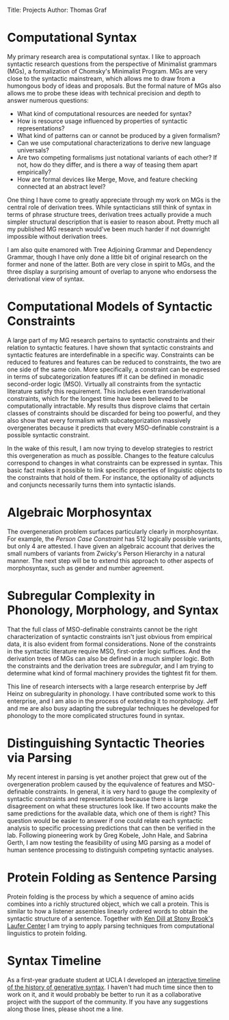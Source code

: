 Title: Projects
Author: Thomas Graf

# Computational Syntax

My primary research area is computational syntax.
I like to approach syntactic research questions from the perspective of Minimalist grammars (MGs), a formalization of Chomsky's Minimalist Program.
MGs are very close to the syntactic mainstream, which allows me to draw from a humongous body of ideas and proposals.
But the formal nature of MGs also allows me to probe these ideas with technical precision and depth to answer numerous questions:

- What kind of computational resources are needed for syntax?
- How is resource usage influenced by properties of syntactic representations?
- What kind of patterns can or cannot be produced by a given formalism?
- Can we use computational characterizations to derive new language universals?
- Are two competing formalisms just notational variants of each other? If not, how do they differ, and is there a way of teasing them apart empirically?
- How are formal devices like Merge, Move, and feature checking connected at an abstract level?

One thing I have come to greatly appreciate through my work on MGs is the central role of derivation trees.
While syntacticians still think of syntax in terms of phrase structure trees, derivation trees actually provide a much simpler structural description that is easier to reason about.
Pretty much all my published MG research would've been much harder if not downright impossible without derivation trees.

I am also quite enamored with Tree Adjoining Grammar and Dependency Grammar, though I have only done a little bit of original research on the former and none of the latter.
Both are very close in spirit to MGs, and the three display a surprising amount of overlap to anyone who endorsess the derivational view of syntax.


# Computational Models of Syntactic Constraints

A large part of my MG research pertains to syntactic constraints and their relation to syntactic features.
I have shown that syntactic constraints and syntactic features are interdefinable in a specific way.
Constraints can be reduced to features and features can be reduced to constraints, the two are one side of the same coin.
More specifically, a constraint can be expressed in terms of subcategorization features iff it can be defined in monadic second-order logic (MSO).
Virtually all constraints from the syntactic literature satisfy this requirement.
This includes even transderivational constraints, which for the longest time have been believed to be computationally intractable.
My results thus disprove claims that certain classes of constraints should be discarded for being too powerful, and they also show that every formalism with subcategorization massively overgenerates because it predicts that every MSO-definable constraint is a possible syntactic constraint.

In the wake of this result, I am now trying to develop strategies to restrict this overgeneration as much as possible.
Changes to the feature calculus correspond to changes in what constraints can be expressed in syntax.
This basic fact makes it possible to link specific properties of linguistic objects to the constraints that hold of them.
For instance, the optionality of adjuncts and conjuncts necessarily turns them into syntactic islands.


# Algebraic Morphosyntax

The overgeneration problem surfaces particularly clearly in morphosyntax.
For example, the *Person Case Constraint* has 512 logically possible variants, but only 4 are attested.
I have given an algebraic account that derives the small numbers of variants from Zwicky's Person Hierarchy in a natural manner.
The next step will be to extend this approach to other aspects of morphosyntax, such as gender and number agreement.


# Subregular Complexity in Phonology, Morphology, and Syntax

That the full class of MSO-definable constraints cannot be the right characterization of syntactic constraints isn't just obvious from empirical data, it is also evident from formal considerations.
None of the constraints in the syntactic literature require MSO, first-order logic suffices.
And the derivation trees of MGs can also be defined in a much simpler logic.
Both the constraints and the derivation trees are *subregular*, and I am trying to determine what kind of formal machinery provides the tightest fit for them.

This line of research intersects with a large research enterprise by Jeff Heinz on subregularity in phonology.
I have contributed some work to this enterprise, and I am also in the process of extending it to morphology.
Jeff and me are also busy adapting the subregular techniques he developed for phonology to the more complicated structures found in syntax.


# Distinguishing Syntactic Theories via Parsing

My recent interest in parsing is yet another project that grew out of the overgeneration problem caused by the equivalence of features and MSO-definable constraints.
In general, it is very hard to gauge the complexity of syntactic constraints and representations because there is large disagreement on what these structures look like.
If two accounts make the same predictions for the available data, which one of them is right?
This question would be easier to answer if one could relate each syntactic analysis to specific processing predictions that can then be verified in the lab.
Following pioneering work by Greg Kobele, John Hale, and Sabrina Gerth, I am now testing the feasibility of using MG parsing as a model of human sentence processing to distinguish competing syntactic analyses.


# Protein Folding as Sentence Parsing

Protein folding is the process by which a sequence of amino acids combines into a richly structured object, which we call a protein. 
This is similar to how a listener assembles linearly ordered words to obtain the syntactic structure of a sentence.
Together with [Ken Dill at Stony Brook's Laufer Center](http://dillgroup.stonybrook.edu/) I am trying to apply parsing techniques from computational linguistics to protein folding.


# Syntax Timeline

As a first-year graduate student at UCLA I developed an [interactive timeline of the history of generative syntax]({static}/timeline/main.html).
I haven't had much time since then to work on it, and it would probably be better to run it as a collaborative project with the support of the community.
If you have any suggestions along those lines, please shoot me a line.

